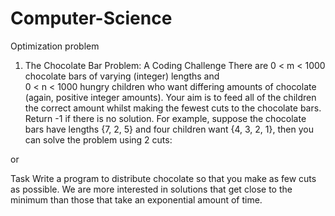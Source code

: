 # Computer-Science
Optimization problem 

1. The Chocolate Bar Problem: A Coding Challenge 
There are 0 < m < 1000 chocolate bars of varying (integer) lengths and  
0 < n < 1000 hungry children who want differing amounts of chocolate (again, positive 
integer amounts). Your aim is to feed all of the children the correct amount whilst 
making the fewest cuts to the chocolate bars. Return -1 if there is no solution. 
For example, suppose the chocolate bars have lengths {7, 2, 5} and four children want 
{4, 3, 2, 1}, then you can solve the problem using 2 cuts: 
  
or 
 
    
 
Task 
Write a program to distribute chocolate so that you make as few cuts as possible. We 
are more interested in solutions that get close to the minimum than those that take 
an exponential amount of time. 
